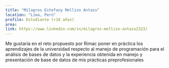 ```yaml
---
title: "Milagros Estefany Mellizo Antazu"
location: "Lima, Perú"
profile: Estudiante (+18 años)
area: 
link: https://www.linkedin.com/in/milagros-mellizo-antazu2323/
---
```


Me gustaría en el reto propuesto por Rimac poner en práctica los aprendizajes de la universidad respecto al manejo de programación para el análisis de bases de datos y la experiencia obtenida en manejo y presentación de base de datos de mis prácticas preprofesionales